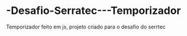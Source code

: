 # -Desafio-Serratec---Temporizador
Temporizador feito em js, projeto criado para o desafio do serrtec
